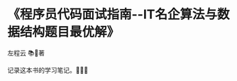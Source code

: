 # 《程序员代码面试指南--IT名企算法与数据结构题目最优解》

左程云  :books::book:著

记录这本书的学习笔记。:orange_book::green_book::pencil:

